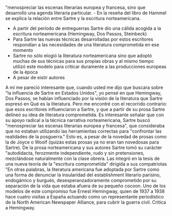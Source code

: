 "menospreciar las escenas literarias europea y francesa, sino que desarrolló una agenda literaria particular. - En la reseña del libro de Hammel se explica la relación entre Sartre y la escritura norteamericana. 
- A partir del período de entreguerras Sartre dio una cálida acogida a la escritura norteamericana (Hemingway, Dos Passos, Steinbeck)
- Para Sartre las nuevas técnicas desarrolladas por estos escritores respondían a las necesidades de una literatura comprometida en ese momento
- Sartre no sólo elogió la literatura norteamericana sino que adoptó muchas de sus técnicas para sus propias obras y al mismo tiempo utilizó este modelo para criticar duramente a las producciones europeas de la época
- A pesar de eistir autores 

A mí me pareció interesante que, cuando usted me dijo que buscara sobre "la influencia de Sartre en Estados Unidos", yo pensé en que Hemingway, Dos Passos, se habían influenciado por la visión de la literatura que Sartre expresó en Qué es la literatura. Pero me encontré con el recorrido contrario: que esos escritores influenciaron a Sartre, y que a partir de su prosa Sartre delineó su idea de literatura comprometida. 
Es interesante señalar que con su apoyo radical a la técnica narrativa norteamericana, Sartre buscó "menospreciar las escenas literarias europea y francesa", que consideraba que no estaban utilizando las herramientas correctas para "confrontar las realidades de la posguerra." Esto es, a pesar de la novedad de prosas como la de Joyce o Woolf (quizás estas prosas ya no eran tan novedosas para Sartre). 
De la prosa norteamericana y sus autores Sartre tomó su carácter "autodidacta, ferozmente independiente, rudo y sin pretensiones, mezclándose naturalmente con la clase obrera. Las integró en la tesis de una nueva teoría de la "escritura comprometida" dirigida a sus compatriotas "En otras palabras, la literatura americana fue adoptada por Sartre como una forma de denunciar la insularidad del establishment literario parisino, endogámico y burgués, desesperanzadoramente comprometido por su separación de la vida que estaba afuera de su pequeño cocoon.
Uno de los modelos de este compromiso fue Ernest Hemingway, quien de 1937 a 1938 hace cuatro visitas a España actuando como un representante periodístico de la North American Newspaper Alliance, para cubrir la guerra civil. Crítica a Hemingway.


